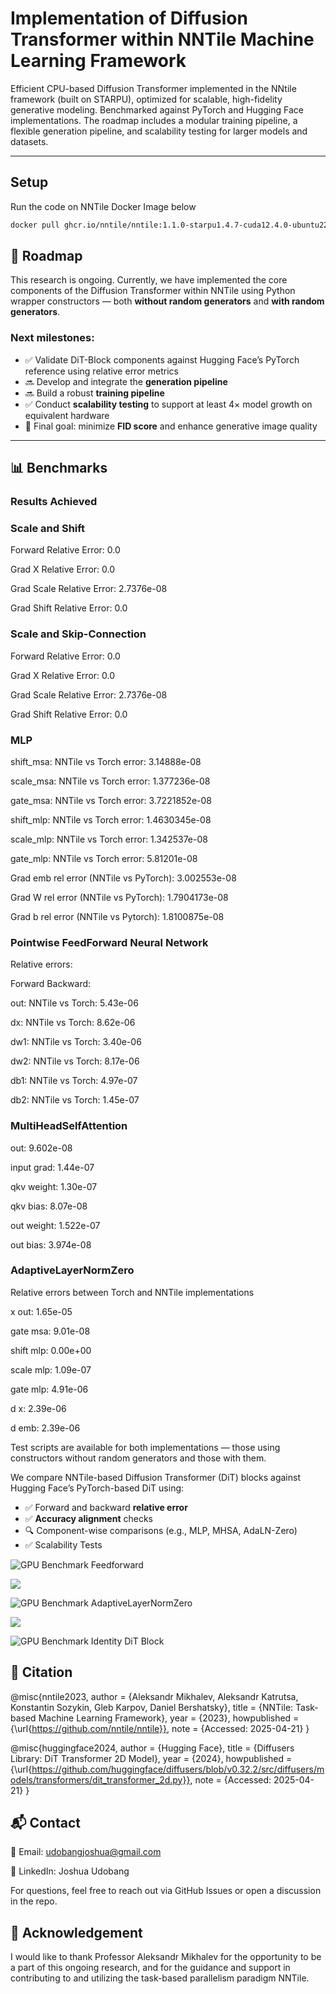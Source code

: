 # Implementation of Diffusion Transformer within NNTile Machine Learning Framework

Efficient CPU-based Diffusion Transformer implemented in the NNtile framework (built on STARPU), optimized for scalable, high-fidelity generative modeling. Benchmarked against PyTorch and Hugging Face implementations. The roadmap includes a modular training pipeline, a flexible generation pipeline, and scalability testing for larger models and datasets.

---

## Setup
Run the code on NNTile Docker Image below
```bash
docker pull ghcr.io/nntile/nntile:1.1.0-starpu1.4.7-cuda12.4.0-ubuntu22.04
```
## 📅 Roadmap

This research is ongoing. Currently, we have implemented the core components of the Diffusion Transformer within NNTile using Python wrapper constructors — both **without random generators** and **with random generators**.

### Next milestones:
- ✅ Validate DiT-Block components against Hugging Face’s PyTorch reference using relative error metrics
- 🔜 Develop and integrate the **generation pipeline**
- 🔜 Build a robust **training pipeline**
- ✅ Conduct **scalability testing** to support at least 4× model growth on equivalent hardware
- 🎯 Final goal: minimize **FID score** and enhance generative image quality

---

## 📊 Benchmarks
### Results Achieved
### Scale and Shift

Forward Relative Error: 0.0 

Grad X Relative Error: 0.0 

Grad Scale Relative Error: 2.7376e-08

Grad Shift Relative Error: 0.0 

### Scale and Skip-Connection

Forward Relative Error: 0.0 

Grad X Relative Error: 0.0 

Grad Scale Relative Error: 2.7376e-08

Grad Shift Relative Error: 0.0 

### MLP

shift_msa: NNTile vs Torch error: 3.14888e-08

scale_msa: NNTile vs Torch error: 1.377236e-08

gate_msa: NNTile vs Torch error: 3.7221852e-08

shift_mlp: NNTile vs Torch error: 1.4630345e-08

scale_mlp: NNTile vs Torch error: 1.342537e-08

gate_mlp: NNTile vs Torch error: 5.81201e-08

Grad emb rel error (NNTile vs PyTorch): 3.002553e-08

Grad W rel error (NNTile vs PyTorch): 1.7904173e-08

Grad b rel error (NNTile vs Pytorch): 1.8100875e-08

### Pointwise FeedForward Neural Network

Relative errors:

Forward Backward:

out: NNTile vs Torch: 5.43e-06 

dx: NNTile vs Torch: 8.62e-06

dw1: NNTile vs Torch: 3.40e-06 

dw2: NNTile vs Torch: 8.17e-06

db1: NNTile vs Torch: 4.97e-07

db2: NNTile vs Torch: 1.45e-07

### MultiHeadSelfAttention

out: 9.602e-08

input grad: 1.44e-07

qkv weight: 1.30e-07

qkv bias: 8.07e-08

out weight: 1.522e-07

out bias: 3.974e-08

### AdaptiveLayerNormZero

Relative errors between Torch and NNTile implementations

x out: 1.65e-05

gate msa: 9.01e-08

shift mlp: 0.00e+00

scale mlp: 1.09e-07

gate mlp: 4.91e-06

d x: 2.39e-06

d emb: 2.39e-06

Test scripts are available for both implementations — those using constructors without random generators and those with them.

We compare NNTile-based Diffusion Transformer (DiT) blocks against Hugging Face’s PyTorch-based DiT using:
- ✅ Forward and backward **relative error**
- ✅ **Accuracy alignment** checks
- 🔍 Component-wise comparisons (e.g., MLP, MHSA, AdaLN-Zero)
- ✅ Scalability Tests

![GPU Benchmark Feedforward](images/gpu_benchmark_feedforward_2.png)

![](images/time_ratio2_feedforward.png)

![GPU Benchmark AdaptiveLayerNormZero](images/gpu_benchmark_adaptivelayernormzero.png)

![](images/gpu_time_ratio_adalayernormzero.png)

![GPU Benchmark Identity DiT Block](images/identity_dit_gpu_benchmark.png)






## 📖 Citation

@misc{nntile2023,
  author       = {Aleksandr Mikhalev, Aleksandr Katrutsa, Konstantin Sozykin, Gleb Karpov, Daniel Bershatsky},
  title        = {NNTile: Task-based Machine Learning Framework},
  year         = {2023},
  howpublished = {\url{https://github.com/nntile/nntile}},
  note         = {Accessed: 2025-04-21}
}

@misc{huggingface2024,
  author       = {Hugging Face},
  title        = {Diffusers Library: DiT Transformer 2D Model},
  year         = {2024},
  howpublished = {\url{https://github.com/huggingface/diffusers/blob/v0.32.2/src/diffusers/models/transformers/dit_transformer_2d.py}},
  note         = {Accessed: 2025-04-21}
}

## 📬 Contact

📧 Email: udobangjoshua@gmail.com

🔗 LinkedIn: Joshua Udobang

For questions, feel free to reach out via GitHub Issues or open a discussion in the repo.

## 🙏 Acknowledgement

I would like to thank Professor Aleksandr Mikhalev for the opportunity to be a part of this ongoing research, and for the guidance and support in contributing to and utilizing the task-based parallelism paradigm NNTile.
